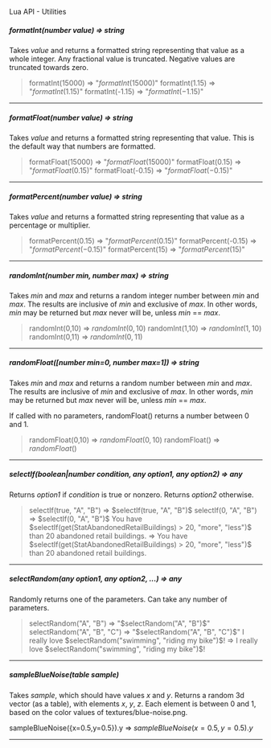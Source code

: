 Lua API - Utilities

##### formatInt(number _value_) => string

Takes _value_ and returns a formatted string representing that value as a whole integer. Any fractional value is truncated. Negative values are truncated towards zero.

> formatInt(15000) => "$formatInt(15000)$"
> formatInt(1.15) => "$formatInt(1.15)$"
> formatInt(-1.15) => "$formatInt(-1.15)$"

---

##### formatFloat(number _value_) => string

Takes _value_ and returns a formatted string representing that value. This is the default way that numbers are formatted.

> formatFloat(15000) => "$formatFloat(15000)$"
> formatFloat(0.15) => "$formatFloat(0.15)$"
> formatFloat(-0.15) => "$formatFloat(-0.15)$"

---

##### formatPercent(number _value_) => string

Takes _value_ and returns a formatted string representing that value as a percentage or multiplier.

> formatPercent(0.15) => "$formatPercent(0.15)$"
> formatPercent(-0.15) => "$formatPercent(-0.15)$"
> formatPercent(15) => "$formatPercent(15)$"

---

##### randomInt(number _min_, number _max_) => string

Takes _min_ and _max_ and returns a random integer number between _min_ and _max_. The results are inclusive of _min_ and exclusive of _max_. In other words, _min_ may be returned but _max_ never will be, unless _min_ == _max_.

> randomInt(0,10) => $randomInt(0,10)$
> randomInt(1,10) => $randomInt(1,10)$
> randomInt(0,11) => $randomInt(0,11)$

---

##### randomFloat([number _min_=0, number _max_=1]) => string

Takes _min_ and _max_ and returns a random number between _min_ and _max_. The results are inclusive of _min_ and exclusive of _max_. In other words, _min_ may be returned but _max_ never will be, unless _min_ == _max_.

If called with no parameters, randomFloat() returns a number between 0 and 1.

> randomFloat(0,10) => $randomFloat(0,10)$
> randomFloat() => $randomFloat()$

---

##### selectIf(boolean|number _condition_, any _option1_, any _option2_) => any

Returns _option1_ if _condition_ is true or nonzero. Returns _option2_ otherwise.

> selectIf(true, "A", "B") => $selectIf(true, "A", "B")$
> selectIf(0, "A", "B") => $selectIf(0, "A", "B")$
> You have \$selectIf(get(StatAbandonedRetailBuildings) > 20, "more", "less")\$ than 20 abandoned retail buildings. =>
> You have $selectIf(get(StatAbandonedRetailBuildings) > 20, "more", "less")$ than 20 abandoned retail buildings.

---

##### selectRandom(any _option1_, any _option2_, ...) => any

Randomly returns one of the parameters. Can take any number of parameters.

> selectRandom("A", "B") => "$selectRandom("A", "B")$"
> selectRandom("A", "B", "C") => "$selectRandom("A", "B", "C")$"
> I really love \$selectRandom("swimming", "riding my bike")\$! => I really love $selectRandom("swimming", "riding my bike")$!

---

##### sampleBlueNoise(table _sample_)

Takes _sample_, which should have values _x_ and _y_. Returns a random 3d vector (as a table), with elements _x_, _y_, _z_. Each element is between 0 and 1, based on the color values of textures/blue-noise.png.

sampleBlueNoise({x=0.5,y=0.5}).y => $sampleBlueNoise({x=0.5,y=0.5}).y$

---

